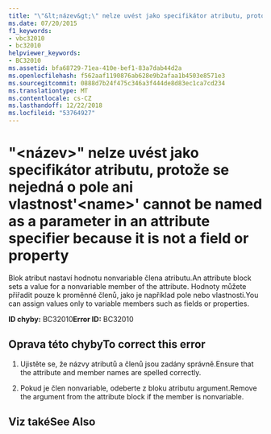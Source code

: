 ```yaml
---
title: "\"&lt;název&gt;\" nelze uvést jako specifikátor atributu, protože se nejedná o pole ani vlastnost"
ms.date: 07/20/2015
f1_keywords:
- vbc32010
- bc32010
helpviewer_keywords:
- BC32010
ms.assetid: bfa68729-71ea-410e-bef1-83a7dab44d2a
ms.openlocfilehash: f562aaf1190876ab628e9b2afaa1b4503e8571e3
ms.sourcegitcommit: 0888d7b24f475c346a3f444de8d83ec1ca7cd234
ms.translationtype: MT
ms.contentlocale: cs-CZ
ms.lasthandoff: 12/22/2018
ms.locfileid: "53764927"
---
```

# <a name="ltnamegt-cannot-be-named-as-a-parameter-in-an-attribute-specifier-because-it-is-not-a-field-or-property"></a><span data-ttu-id="3ef28-102">"&lt;název&gt;" nelze uvést jako specifikátor atributu, protože se nejedná o pole ani vlastnost</span><span class="sxs-lookup"><span data-stu-id="3ef28-102">'&lt;name&gt;' cannot be named as a parameter in an attribute specifier because it is not a field or property</span></span>
<span data-ttu-id="3ef28-103">Blok atribut nastaví hodnotu nonvariable člena atributu.</span><span class="sxs-lookup"><span data-stu-id="3ef28-103">An attribute block sets a value for a nonvariable member of the attribute.</span></span> <span data-ttu-id="3ef28-104">Hodnoty můžete přiřadit pouze k proměnné členů, jako je například pole nebo vlastnosti.</span><span class="sxs-lookup"><span data-stu-id="3ef28-104">You can assign values only to variable members such as fields or properties.</span></span>  
  
 <span data-ttu-id="3ef28-105">**ID chyby:** BC32010</span><span class="sxs-lookup"><span data-stu-id="3ef28-105">**Error ID:** BC32010</span></span>  
  
## <a name="to-correct-this-error"></a><span data-ttu-id="3ef28-106">Oprava této chyby</span><span class="sxs-lookup"><span data-stu-id="3ef28-106">To correct this error</span></span>  
  
1.  <span data-ttu-id="3ef28-107">Ujistěte se, že názvy atributů a členů jsou zadány správně.</span><span class="sxs-lookup"><span data-stu-id="3ef28-107">Ensure that the attribute and member names are spelled correctly.</span></span>  
  
2.  <span data-ttu-id="3ef28-108">Pokud je člen nonvariable, odeberte z bloku atributu argument.</span><span class="sxs-lookup"><span data-stu-id="3ef28-108">Remove the argument from the attribute block if the member is nonvariable.</span></span>  
  
## <a name="see-also"></a><span data-ttu-id="3ef28-109">Viz také</span><span class="sxs-lookup"><span data-stu-id="3ef28-109">See Also</span></span>  
 
